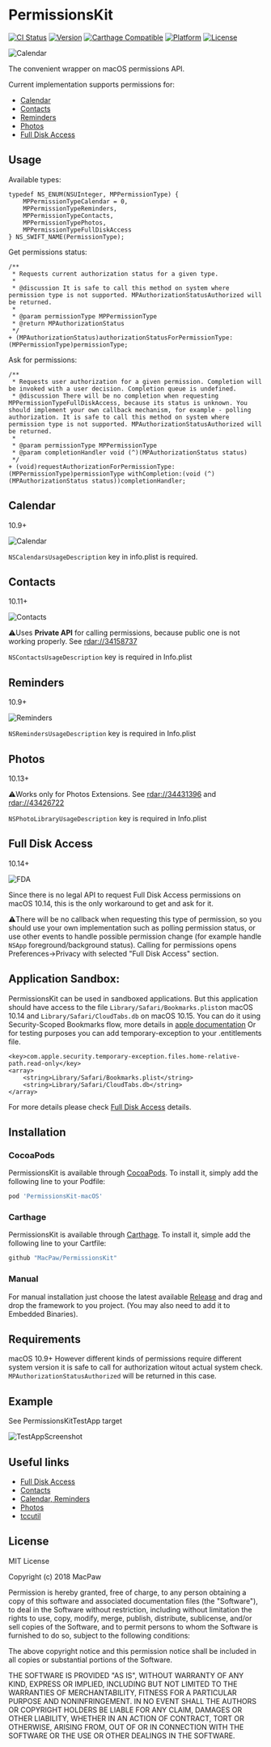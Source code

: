 # PermissionsKit


[![CI Status](https://img.shields.io/travis/MacPaw/PermissionsKit.svg?style=flat)](https://travis-ci.org/MacPaw/PermissionsKit)
[![Version](https://img.shields.io/cocoapods/v/PermissionsKit-macOS.svg?style=flat)](https://cocoapods.org/pods/PermissionsKit-macOS)
[![Carthage Compatible](https://img.shields.io/badge/Carthage-compatible-FC6956.svg?style=flat)](https://github.com/MacPaw/PermissionsKit)
[![Platform](https://img.shields.io/cocoapods/p/PermissionsKit-macOS.svg?style=flat)](https://cocoapods.org/pods/PermissionsKit-macOS)
[![License](https://img.shields.io/cocoapods/l/PermissionsKit-macOS.svg?style=flat)](https://cocoapods.org/pods/PermissionsKit-macOS)

![Calendar](https://github.com/MacPaw/PermissionsKit/raw/master/Screenshots/logo.png)

The convenient wrapper on macOS permissions API. 

Current implementation supports permissions for: 

* [Calendar](#calendar)
* [Contacts](#contacts)
* [Reminders](#reminders)
* [Photos](#photos)
* [Full Disk Access](#full-disk-access)

## Usage

Available types:
```objc
typedef NS_ENUM(NSUInteger, MPPermissionType) {
    MPPermissionTypeCalendar = 0,
    MPPermissionTypeReminders,
    MPPermissionTypeContacts,
    MPPermissionTypePhotos,
    MPPermissionTypeFullDiskAccess
} NS_SWIFT_NAME(PermissionType);
```

Get permissions status:
```objc
/**
 * Requests current authorization status for a given type.
 *
 * @discussion It is safe to call this method on system where permission type is not supported. MPAuthorizationStatusAuthorized will be returned.
 *
 * @param permissionType MPPermissionType
 * @return MPAuthorizationStatus
 */
+ (MPAuthorizationStatus)authorizationStatusForPermissionType:(MPPermissionType)permissionType;
```

Ask for permissions:
```objc
/**
 * Requests user authorization for a given permission. Completion will be invoked with a user decision. Completion queue is undefined.
 * @discussion There will be no completion when requesting MPPermissionTypeFullDiskAccess, because its status is unknown. You should implement your own callback mechanism, for example - polling authorization. It is safe to call this method on system where permission type is not supported. MPAuthorizationStatusAuthorized will be returned.
 *
 * @param permissionType MPPermissionType
 * @param completionHandler void (^)(MPAuthorizationStatus status)
 */
+ (void)requestAuthorizationForPermissionType:(MPPermissionType)permissionType withCompletion:(void (^)(MPAuthorizationStatus status))completionHandler;
```

## Calendar
10.9+

![Calendar](https://github.com/MacPaw/PermissionsKit/raw/master/Screenshots/calendar.png)

`NSCalendarsUsageDescription` key in info.plist is required.

## Contacts
10.11+

![Contacts](https://github.com/MacPaw/PermissionsKit/raw/master/Screenshots/contacts.png)

:warning:Uses **Private API** for calling permissions, because public one is not working properly. See [rdar://34158737](http://www.openradar.me/34158737)

`NSContactsUsageDescription` key is required in Info.plist

## Reminders
10.9+

![Reminders](https://github.com/MacPaw/PermissionsKit/raw/master/Screenshots/reminders.png)

`NSRemindersUsageDescription` key is required in Info.plist

## Photos
10.13+

:warning:Works only for Photos Extensions. See [rdar://34431396](http://www.openradar.me/34431396) and [rdar://43426722](http://www.openradar.me/43426722)

`NSPhotoLibraryUsageDescription` key is required in Info.plist

## Full Disk Access
10.14+

![FDA](https://github.com/MacPaw/PermissionsKit/raw/master/Screenshots/full_disk_access.png)

Since there is no legal API to request Full Disk Access permissions on macOS 10.14, this is the only workaround to get and ask for it.

:warning:There will be no callback when requesting this type of permission, so you should use your own implementation such as polling permission status, or use other events to handle possible permission change (for example handle `NSApp` foreground/background status).
Calling for permissions opens Preferences->Privacy with selected "Full Disk Access" section. 

## Application Sandbox:

PermissionsKit can be used in sandboxed applications. But this application should have access to the file
`Library/Safari/Bookmarks.plist`on macOS 10.14 and `Library/Safari/CloudTabs.db` on macOS 10.15.
You can do it using Security-Scoped Bookmarks flow, more details in [apple documentation](https://developer.apple.com/library/archive/documentation/Security/Conceptual/AppSandboxDesignGuide/AppSandboxInDepth/AppSandboxInDepth.html#//apple_ref/doc/uid/TP40011183-CH3-SW16)
Or for testing purposes you can add temporary-exception to your .entitlements file.

```
<key>com.apple.security.temporary-exception.files.home-relative-path.read-only</key>
<array>
	<string>Library/Safari/Bookmarks.plist</string>
	<string>Library/Safari/CloudTabs.db</string>
</array>
```

For more details please check [Full Disk Access](#full-disk-access) details.


## Installation

### CocoaPods
PermissionsKit is available through [CocoaPods](https://cocoapods.org). To install it, simply add the following line to your Podfile:
```ruby
pod 'PermissionsKit-macOS'
```

### Carthage
PermissionsKit is available through [Carthage](https://github.com/Carthage/Carthage). To install it, simple add the following line to your Cartfile:
```ruby
github "MacPaw/PermissionsKit"
```

### Manual
For manual installation just choose the latest available [Release](https://github.com/MacPaw/PermissionsKit/releases) and drag and drop the framework to you project. (You may also need to add it to Embedded Binaries).

## Requirements

macOS 10.9+
However different kinds of permissions require different system version it is safe to call for authorization witout actual system check. `MPAuthorizationStatusAuthorized` will be returned in this case.

## Example 

See PermissionsKitTestApp target

![TestAppScreenshot](https://github.com/MacPaw/PermissionsKit/raw/master/Screenshots/test_app.png)

## Useful links

* [Full Disk Access](https://forums.developer.apple.com/thread/107546)
* [Contacts](https://developer.apple.com/documentation/contacts/cncontactstore/1402873-requestaccessforentitytype?language=objc)
* [Calendar, Reminders](https://developer.apple.com/documentation/eventkit/ekeventstore/1507239-authorizationstatusforentitytype)
* [Photos](https://developer.apple.com/documentation/photokit/phphotolibrary/1620736-requestauthorization?language=objc)
* [tccutil](https://bitsplitting.org/2018/07/11/reauthorizing-automation-in-mojave/)

## License

MIT License

Copyright (c) 2018 MacPaw

Permission is hereby granted, free of charge, to any person obtaining a copy
of this software and associated documentation files (the "Software"), to deal
in the Software without restriction, including without limitation the rights
to use, copy, modify, merge, publish, distribute, sublicense, and/or sell
copies of the Software, and to permit persons to whom the Software is
furnished to do so, subject to the following conditions:

The above copyright notice and this permission notice shall be included in all
copies or substantial portions of the Software.

THE SOFTWARE IS PROVIDED "AS IS", WITHOUT WARRANTY OF ANY KIND, EXPRESS OR
IMPLIED, INCLUDING BUT NOT LIMITED TO THE WARRANTIES OF MERCHANTABILITY,
FITNESS FOR A PARTICULAR PURPOSE AND NONINFRINGEMENT. IN NO EVENT SHALL THE
AUTHORS OR COPYRIGHT HOLDERS BE LIABLE FOR ANY CLAIM, DAMAGES OR OTHER
LIABILITY, WHETHER IN AN ACTION OF CONTRACT, TORT OR OTHERWISE, ARISING FROM,
OUT OF OR IN CONNECTION WITH THE SOFTWARE OR THE USE OR OTHER DEALINGS IN THE
SOFTWARE.
